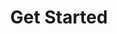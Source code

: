 ---
title: "Get Started"
description: "All solutions"
layout: "get-started"
draft: false

soulspring_experience:
  enable: true
  title: Welcome to the Soulspring Experience 
  subtitle: Restore the natural balance of your body with bio-individualized therapies uniquely designed for you.
  image: "images/get-started/soulspring-experience.jpg"

  review_block:
    reviewer: "- Dr. Molleney"
    content: "“We offer the ability to understand the Human Being, not as a set of problems to fix, but as a system.”"

cause_of_problem:
  enable: true
  title: Reveal the Root Cause of the Problem
  subtitle: Restore the natural balance of your body with bio-individualized therapies uniquely designed for you.

  we_look_deeper:
    title: "We Look Deeper"
    image: "images/get-started/couse-of-problem.svg"
    features:
      - Food sensitivities
      - Inflammation markers
      - Genetic/immunological markers
      - Insulin resistance
      - Nutrient deficiencies
      - Abnormal cellular signals
      - Quality of cholesterol particles
      - Neuralgia
    content: "But more importantly we look for the inward signals that most other doctors miss. This is where our compre-hensive and analytical profile of your vitals and blood work provide important markers for:"


understanding_bio:
  enable: true
  title: Your Individualzied Bio-wellness Report 
  subtitle: We design bio-individualized therapies around you
  block:
    title: "We are all Biochemically Unique"
    image: "images/footer-right.png"
    button:
      label: "Read More Details"
      link: "#!"
    content: "Simply stated, bio-individuality means we are all unique - biochemically, physically,emotionally, and mentally. So why would we accept a “universal” approach toaddressing our own unique health and nutritional needs?


    At Soul Spring, we specialize in discovering what makes you...you.
    We understand that biological factors and stress factors influence your personality,behavior, mental health and immune system.


    There are about 60 chemical elements in our bodies, and each plays a key role in theexpression of our genes. We inherit characteristics from our parents, as well as from ancestors on both sides of our family. While diet and stressful life events can create **biochemical imbalances**, the root cause of health challenges often goes back to genetics and epigenetics (the influence of environmental factors in a person’s life that turns genes ‘on’ and ‘off’ without changing the DNA sequence). Additionally, **nutrient imbalances** -- both deficiencies and excess -- can alter brain levels of key
    neurotransmitters and in turn lead to brain and behavioral health issues.


    Our bio-individualized therapies and treatments combine thousands of years of natural medicine wisdom with cutting-edge technology to address these imbalances and restore your body’s natural ability to heal itself.Find out how Soul Spring can design a bio-individualized experience for you...."
        

wellness_report:
  enable: true
  title: Understanding Your Bio-individuality
  subtitle: In 8-minutes we will complete a comprehensive biological assessments using innovative technology 
  image: "images/wellness-report/wellness-report.jpg"

  block:
    title: "Without drawing a single drop of blood or asking for a urine or stool sample we will immediately report."
    links:
      - label: Brain & Behavioral Health
        link: "#"
      - label: Bilogical Age
        link: "#"
      - label: Food sensitivity
        link: "#"
      - label: Heart Health
        link: "#"
      - label: Gut Health
        link: "#"
      - label: Energetic Health
        link: "#"
        

initially_expects:
  enable: true
  title: What You Can Initially Expect
  subtitle: We listen, learn and begin treatments to quickly recaliberate what’s best for you.  
  block:
    title: What Can You Expect When You Visit Minerva Clinic?
    content: "DR. Richa Joy, Founder and Medical Director at Minerva Clinic, will personally work with you to understand your health concerns and design a treatment plan. She completed her AFMCP Certification from the Institute of Functional Medicine and received Advanced Nutrient Therapy (ANT) training for Brain health directly under Dr. William Walsh & Dr. Albert Mensah. Though each individual's treatment plan is unique, it is broadly divided into 3 steps."

    clinic_features:
      - title: First/Initial visit (60mins)
        image: "images/initially-expects/01.svg"
        lists:
          - "Detailed biological/functional assessment, advanced biofeedback/neurofeedback testing"
          - "HRV testing for appropriate cases"
          - "Review of any past lab results and investigations Special labs ordered"

      - title: Second visit/Consultation (45mins)
        image: "images/initially-expects/02.svg"
        lists:
          - "Reviewing of Lab results (old & new) and providing necessary education and handouts"
          - "Emphasis on nutrients, herbal remedies, nutrition, lifestyle, sleep hygiene, stress management, mindfulness practices etc. ForChronic /complex conditions, Personalized Detox-therapy plan and/orRegeneration oxidative therapies plan is made."
          
      - title: Third visit/Consultation
        image: "images/initially-expects/03.svg"
        lists:
          - "Assessment of your progress and response to therapies and treatment protocols till then"
          - "Any adjustment or additions that may need to be made are assessed"
          - "Personalized compounding prescriptions (for brain and behavioral health / WALSH protocol) are discussed in this visit"
        

medical_treatments:
  enable: true
  title: Sample Menu of Medical Treatments
  subtitle: Bio-individualized wellness solutions, therapiest and treaments tailored just for you
  section: "/solutions"
        

top_doctors:
  enable: true
  title: Top Medical Doctors & Expert Practioners
  subtitle: Every Soul Spring clinic has a top board-certified Medical Doctor and practioners who exist to bring balance your mind-body-soul 
  image: "images/banner/05.png"
        

holistic_health:
  enable: true
  title: This Is the Way of Holistic Health.
  subtitle: Every Soul Spring clinic has a top board-certified Medical Doctor and practioners who exist to bring balance your mind-body-soul 
  image: "images/holistic-health/holistic-health.png"


call_to_action:
  enable : true
  title : "Ready to Experince Our Diffence?"
  description : "Get a free consultation by filling out a 2-minute form online or visit a center in-person."
  bg_image : "images/call-to-action-2.jpg"
  button_label : "Free Consultation"
  button_link : "#!"
---